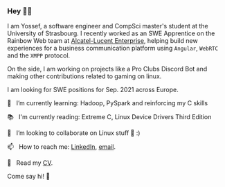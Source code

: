 ### Hey 👋🏽

I am Yossef, a software engineer and CompSci master's student at the University of Strasbourg. I recently worked as an SWE Apprentice on the Rainbow Web team at [Alcatel-Lucent Enterprise](https://www.al-enterprise.com/), helping build new experiences for a business communication platform using `Angular`, `WebRTC` and the `XMPP` protocol.

On the side, I am working on projects like a Pro Clubs Discord Bot and making other contributions related to gaming on linux.

I am looking for SWE positions for Sep. 2021 across Europe.

🌱  &nbsp;&nbsp;I’m currently learning: Hadoop, PySpark and reinforcing my C skills

📚  &nbsp;&nbsp;I'm currently reading: Extreme C, Linux Device Drivers Third Edition

👯  &nbsp;&nbsp;I’m looking to collaborate on Linux stuff 🐧 :)

📫  &nbsp;&nbsp;How to reach me: [LinkedIn](https://www.linkedin.com/in/yossef-rostaqi/), [email](mailto:%79&#114;%40%79o&#115;se%66.dev).

📝  &nbsp;&nbsp;Read my [CV](https://yossef.dev/cv_english.pdf).

Come say hi! 👀
